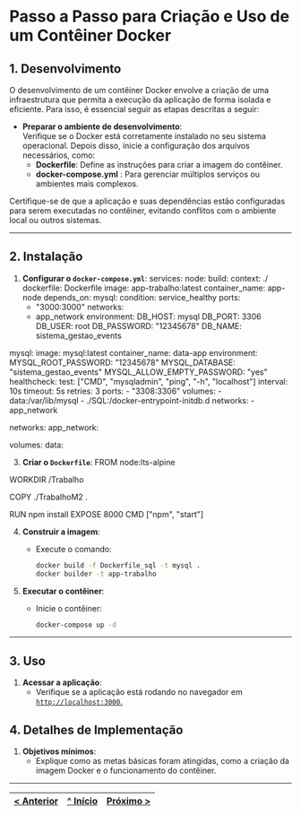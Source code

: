 # Passo a Passo para Criação e Uso de um Contêiner Docker

## 1. Desenvolvimento

O desenvolvimento de um contêiner Docker envolve a criação de uma infraestrutura que permita a execução da aplicação de forma isolada e eficiente. Para isso, é essencial seguir as etapas descritas a seguir: 

- **Preparar o ambiente de desenvolvimento**:  
  Verifique se o Docker está corretamente instalado no seu sistema operacional. Depois disso, inicie a configuração dos arquivos necessários, como:
  - **Dockerfile**: Define as instruções para criar a imagem do contêiner.
  - **docker-compose.yml** : Para gerenciar múltiplos serviços ou ambientes mais complexos.

Certifique-se de que a aplicação e suas dependências estão configuradas para serem executadas no contêiner, evitando conflitos com o ambiente local ou outros sistemas.


---

## 2. Instalação

1. **Configurar o `docker-compose.yml`**:
services:
  node:
    build:
      context: ./
      dockerfile: Dockerfile
    image: app-trabalho:latest
    container_name: app-node
    depends_on:
      mysql:
        condition: service_healthy
    ports:
      - "3000:3000"
    networks:
      - app_network
    environment:
      DB_HOST: mysql
      DB_PORT: 3306
      DB_USER: root
      DB_PASSWORD: "12345678"
      DB_NAME: sistema_gestao_events

  mysql:
    image: mysql:latest
    container_name: data-app
    environment:
      MYSQL_ROOT_PASSWORD: "12345678"
      MYSQL_DATABASE: "sistema_gestao_events"
      MYSQL_ALLOW_EMPTY_PASSWORD: "yes"
    healthcheck:
      test: ["CMD", "mysqladmin", "ping", "-h", "localhost"]
      interval: 10s
      timeout: 5s
      retries: 3
    ports:
      - "3308:3306"
    volumes:
      - data:/var/lib/mysql
      - ./SQL:/docker-entrypoint-initdb.d
    networks:
      - app_network

networks:
  app_network:

volumes:
  data:


3.  **Criar o `Dockerfile`**:
FROM node:lts-alpine

WORKDIR /Trabalho

COPY ./TrabalhoM2 .

RUN npm install
EXPOSE 8000
CMD ["npm", "start"]

4. **Construir a imagem**:
   - Execute o comando:
     ```bash
     docker build -f Dockerfile_sql -t mysql .
     docker builder -t app-trabalho
     ```

5. **Executar o contêiner**:
   - Inicie o contêiner:
     ```bash
     docker-compose up -d
     ```

---

## 3. Uso

1. **Acessar a aplicação**:
   - Verifique se a aplicação está rodando no navegador em [`http://localhost:3000`.](http://localhost:3000/docs)


## 4. Detalhes de Implementação

1. **Objetivos mínimos**:
   - Explique como as metas básicas foram atingidas, como a criação da imagem Docker e o funcionamento do contêiner.

---

[< Anterior](c2.md) | [^ Início](../../../) | [Próximo >](c4.md)  
:--- | :---: | ---:

